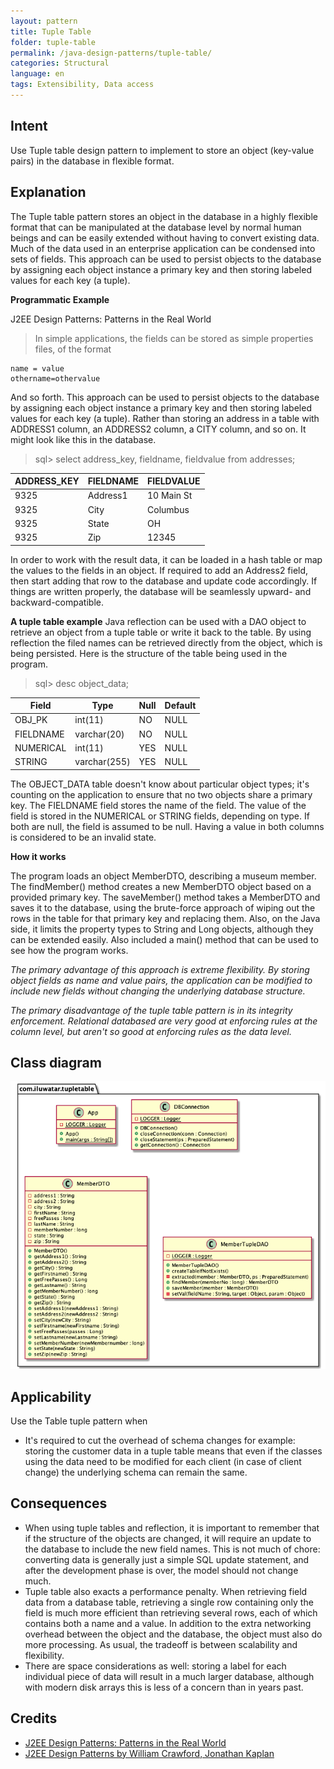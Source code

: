 ```yaml
---
layout: pattern
title: Tuple Table
folder: tuple-table
permalink: /java-design-patterns/tuple-table/
categories: Structural
language: en
tags: Extensibility, Data access
---
```


## Intent

Use Tuple table design pattern to implement to store an object (key-value pairs) in the database in flexible format.

## Explanation

The Tuple table pattern stores an object in the database in a highly flexible format that can be manipulated at the
database level by normal human beings and can be easily extended without having to convert existing data.  Much of the
data used in an enterprise application can be condensed into sets of fields. This approach can be used to persist 
objects to the database by assigning each object instance a primary key and then storing labeled values for each 
key (a tuple).

**Programmatic Example**

J2EE Design Patterns: Patterns in the Real World

> In simple applications, the fields can be stored as simple properties files, of the format

````text
name = value
othername=othervalue
````

And so forth. This approach can be used to persist objects to the database by assigning each object
instance a primary key and then storing labeled values for each key (a tuple). Rather than storing an
address in a table with ADDRESS1 column, an ADDRESS2 column, a CITY column, and so on. It might look 
like this in the database.

> sql> select address_key, fieldname, fieldvalue from addresses;

ADDRESS_KEY | FIELDNAME | FIELDVALUE
--- | --- | ---
9325 | Address1 | 10 Main St
9325 | City | Columbus
9325 | State | OH
9325 | Zip | 12345

In order to work with the result data, it can be loaded in a hash table or map the values to the fields in
an object. If required to add an Address2 field, then start adding that row to the database and update code accordingly.
If things are written properly, the database will be seamlessly upward- and backward-compatible.

**A tuple table example**
Java reflection can be used with a DAO object to retrieve an object from a tuple table or write it back to the table. By 
using reflection the filed names can be retrieved directly from the object, which is being persisted. Here is the 
structure of the table being used in the program.

> sql> desc object_data;

Field  |  Type | Null | Default
--- | --- | --- | ---  |
OBJ_PK    | int(11)      | NO   | NULL
FIELDNAME | varchar(20)  | NO   | NULL
NUMERICAL | int(11)      | YES  | NULL
STRING    | varchar(255) | YES  | NULL

The OBJECT_DATA table doesn't know about particular object types; it's counting on the application to ensure that no two
objects share a primary key. The FIELDNAME field stores the name of the field. The value of the field is stored in the
NUMERICAL or STRING fields, depending on type. If both are null, the field is assumed to be null. Having a value in 
both columns is considered to be an invalid state.

**How it works**

The program loads an object MemberDTO, describing a museum member. The findMember() method creates a new MemberDTO 
object based on a provided primary key. The saveMember() method takes a MemberDTO and saves it to the database, using 
the brute-force approach of wiping out the rows in the table for that primary key and replacing them. Also, on the Java 
side, it limits the property types to String and Long objects, although they can be extended easily. Also included a 
main() method that can be used to see how the program works.

<i>The primary advantage of this approach is extreme flexibility. By storing object fields as name and value pairs, 
the application can be modified to include new fields without changing the underlying database structure.

The primary disadvantage of the tuple table pattern is in its integrity enforcement. Relational databased are very good 
at enforcing rules at the column level, but aren't so good at enforcing rules as the data level.</i>

## Class diagram

![alt text](./etc/tuple-table.urm.png "Tuple table pattern class diagram")

## Applicability

Use the Table tuple pattern when

* It's required to cut the overhead of schema changes for example: storing the customer data in a tuple table means that
  even if the classes using the data need to be modified for each client (in case of client change) the underlying 
  schema can remain the same.
  

## Consequences

* When using tuple tables and reflection, it is important to remember that if the structure of the objects are changed, 
  it will require an update to the database to include the new field names. This is not much of chore: converting data 
  is generally just a simple SQL update statement, and after the development phase is over, the model should not change 
  much.
* Tuple table also exacts a performance penalty. When retrieving field data from a database table, retrieving a single 
  row containing only the field is much more efficient than retrieving several rows, each of which contains both a name 
  and a value. In addition to the extra networking overhead between the object and the database, the object must also do
  more processing. As usual, the tradeoff is between scalability and flexibility.
* There are space considerations as well: storing a label for each individual piece of data will result in a much larger
  database, although with modern disk arrays this is less of a concern than in years past.

## Credits

* [J2EE Design Patterns: Patterns in the Real World](http://ommolketab.ir/aaf-lib/axkwht7wxrhvgs2aqkxse8hihyu9zv.pdf)
* [J2EE Design Patterns by William Crawford, Jonathan Kaplan](https://www.oreilly.com/library/view/j2ee-design-patterns/0596004273/re24.html)